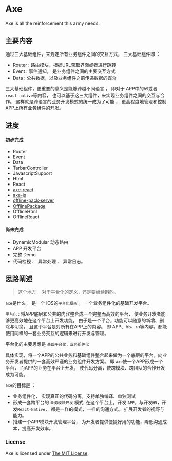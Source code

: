 # Axe

Axe is all the reinforcement this army needs.

## 主要内容

通过三大基础组件，来规定所有业务组件之间的交互方式， 三大基础组件即 ： 

* Router : 路由模块，根据URL获取界面或者进行跳转
* Event : 事件通知， 是业务组件之间的主要交互方式
* Data :  公共数据，以及业务组件之前传递数据的媒介

三大基础组件，更重要的意义是能够跨越不同语言 ， 即对于 APP中的`h5`或者`react-native`等内容， 也可以基于这三大组件，来实现业务组件之间的交互与合作。 这样就是跨语言的业务开发模式的统一成为了可能 ， 更高程度地管理和控制APP上所有业务组件的开发。

## 进度

#### 初步完成

* Router 
* Event
* Data 
* TarbarController
* JavascriptSupport
* Html
* React
* [axe-react](https://github.com/CodingForMoney/axe-react)
* [axe-js](https://github.com/CodingForMoney/axe-js)
* [offline-pack-server](https://github.com/CodingForMoney/offline-pack-server)
* [OfflinePackage](https://github.com/CodingForMoney/offline-pack-ios)
* OfflineHtml
* OfflineReact

#### 尚未完成


* DynamicModular 动态路由
* APP 开发平台
* 完整 Demo
* 代码检视 、 异常处理 、 异常日志。

## 思路阐述

> 这个地方， 对于平台化的定义，还是要继续斟酌。

`axe`是什么， 是一个 iOS的`平台化框架` 。 一个业务组件化的基础开发平台。

`平台化` : 将APP底层和公共的内容整合成一个完整而高效的平台， 使业务开发者能够更高效地在这个平台上开发功能， 由于是一个平台，功能可以随意的新增、删除与切换， 且这个平台是对所有在APP上的内容。 即 APP、h5、rn等内容，都能使用同样的一套业务交互的逻辑来进行开发与管理。

平台化的主要思想是 `基础平台化，业务组件化`

具体实现，将一个APP的公共业务和基础组件整合起来做为一个底层的平台，向业务开发者提供的一套高效严谨的业务组件开发方案。 即 `axe`使一个APP形成一个平台， 而APP的业务在平台上开发， 使代码分离，使跨模块、跨团队的合作开发成为可能。

`axe`的目标是 ：

* 业务组件化， 实现真正的代码分离，支持单独编译、单独测试
* 形成一套跨平台的 `业务模块开发` 模式, 在这个平台上，开发 `APP`，与开发`H5`，开发`React-Native`， 都是一样的模式，一样的沟通方式。 扩展开发者的视野与能力。
* 搭建一个APP模块开发管理平台， 为开发者提供便捷好用的功能，降低沟通成本，提高开发效率。

### License

Axe is licensed under [The MIT License](LICENSE).